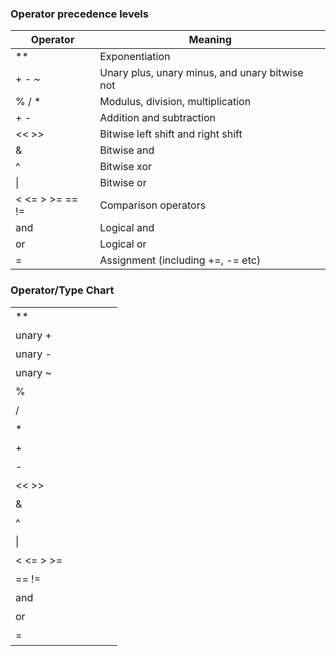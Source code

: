 ### Operator precedence levels

Operator           | Meaning
-------------------|---------
**                 | Exponentiation
+ - ~              | Unary plus, unary minus, and unary bitwise not
% / *              | Modulus, division, multiplication
+ -                | Addition and subtraction
<< >>              | Bitwise left shift and right shift
&                  | Bitwise and
^                  | Bitwise xor
&#124;             | Bitwise or
< <= > >= == !=    | Comparison operators
and                | Logical and
or                 | Logical or
=                  | Assignment (including +=, -= etc)

### Operator/Type Chart



<table>



<tr><td rowspan="5">**</td><td></td><td></td><td></td><td></td><td></td></tr>
<tr><td></td><td></td><td></td><td></td><td></td></tr>
<tr><td></td><td></td><td></td><td></td><td></td></tr>
<tr><td></td><td></td><td></td><td></td><td></td></tr>
<tr><td></td><td></td><td></td><td></td><td></td></tr>
<tr><td rowspan="5">unary +</td><td></td><td></td><td></td><td></td><td></td></tr>
<tr><td></td><td></td><td></td><td></td><td></td></tr>
<tr><td></td><td></td><td></td><td></td><td></td></tr>
<tr><td></td><td></td><td></td><td></td><td></td></tr>
<tr><td></td><td></td><td></td><td></td><td></td></tr>
<tr><td rowspan="5">unary -</td><td></td><td></td><td></td><td></td><td></td></tr>
<tr><td></td><td></td><td></td><td></td><td></td></tr>
<tr><td></td><td></td><td></td><td></td><td></td></tr>
<tr><td></td><td></td><td></td><td></td><td></td></tr>
<tr><td></td><td></td><td></td><td></td><td></td></tr>
<tr><td rowspan="5">unary ~</td><td></td><td></td><td></td><td></td><td></td></tr>
<tr><td></td><td></td><td></td><td></td><td></td></tr>
<tr><td></td><td></td><td></td><td></td><td></td></tr>
<tr><td></td><td></td><td></td><td></td><td></td></tr>
<tr><td></td><td></td><td></td><td></td><td></td></tr>
<tr><td rowspan="5">%</td><td></td><td></td><td></td><td></td><td></td></tr>
<tr><td></td><td></td><td></td><td></td><td></td></tr>
<tr><td></td><td></td><td></td><td></td><td></td></tr>
<tr><td></td><td></td><td></td><td></td><td></td></tr>
<tr><td></td><td></td><td></td><td></td><td></td></tr>
<tr><td rowspan="5">/</td><td></td><td></td><td></td><td></td><td></td></tr>
<tr><td></td><td></td><td></td><td></td><td></td></tr>
<tr><td></td><td></td><td></td><td></td><td></td></tr>
<tr><td></td><td></td><td></td><td></td><td></td></tr>
<tr><td></td><td></td><td></td><td></td><td></td></tr>
<tr><td rowspan="5">*</td><td></td><td></td><td></td><td></td><td></td></tr>
<tr><td></td><td></td><td></td><td></td><td></td></tr>
<tr><td></td><td></td><td></td><td></td><td></td></tr>
<tr><td></td><td></td><td></td><td></td><td></td></tr>
<tr><td></td><td></td><td></td><td></td><td></td></tr>
<tr><td rowspan="5">+</td><td></td><td></td><td></td><td></td><td></td></tr>
<tr><td></td><td></td><td></td><td></td><td></td></tr>
<tr><td></td><td></td><td></td><td></td><td></td></tr>
<tr><td></td><td></td><td></td><td></td><td></td></tr>
<tr><td></td><td></td><td></td><td></td><td></td></tr>
<tr><td rowspan="5">-</td><td></td><td></td><td></td><td></td><td></td></tr>
<tr><td></td><td></td><td></td><td></td><td></td></tr>
<tr><td></td><td></td><td></td><td></td><td></td></tr>
<tr><td></td><td></td><td></td><td></td><td></td></tr>
<tr><td></td><td></td><td></td><td></td><td></td></tr>
<tr><td rowspan="5">&lt;&lt; &gt;&gt;</td><td></td><td></td><td></td><td></td><td></td></tr>
<tr><td></td><td></td><td></td><td></td><td></td></tr>
<tr><td></td><td></td><td></td><td></td><td></td></tr>
<tr><td></td><td></td><td></td><td></td><td></td></tr>
<tr><td></td><td></td><td></td><td></td><td></td></tr>
<tr><td rowspan="5">&amp;</td><td></td><td></td><td></td><td></td><td></td></tr>
<tr><td></td><td></td><td></td><td></td><td></td></tr>
<tr><td></td><td></td><td></td><td></td><td></td></tr>
<tr><td></td><td></td><td></td><td></td><td></td></tr>
<tr><td></td><td></td><td></td><td></td><td></td></tr>
<tr><td rowspan="5">^</td><td></td><td></td><td></td><td></td><td></td></tr>
<tr><td></td><td></td><td></td><td></td><td></td></tr>
<tr><td></td><td></td><td></td><td></td><td></td></tr>
<tr><td></td><td></td><td></td><td></td><td></td></tr>
<tr><td></td><td></td><td></td><td></td><td></td></tr>
<tr><td rowspan="5">&#124;</td><td></td><td></td><td></td><td></td><td></td></tr>
<tr><td></td><td></td><td></td><td></td><td></td></tr>
<tr><td></td><td></td><td></td><td></td><td></td></tr>
<tr><td></td><td></td><td></td><td></td><td></td></tr>
<tr><td></td><td></td><td></td><td></td><td></td></tr>
<tr><td rowspan="5">&lt; &lt;= &gt; &gt;=</td><td></td><td></td><td></td><td></td><td></td></tr>
<tr><td></td><td></td><td></td><td></td><td></td></tr>
<tr><td></td><td></td><td></td><td></td><td></td></tr>
<tr><td></td><td></td><td></td><td></td><td></td></tr>
<tr><td></td><td></td><td></td><td></td><td></td></tr>
<tr><td rowspan="5">== !=</td><td></td><td></td><td></td><td></td><td></td></tr>
<tr><td></td><td></td><td></td><td></td><td></td></tr>
<tr><td></td><td></td><td></td><td></td><td></td></tr>
<tr><td></td><td></td><td></td><td></td><td></td></tr>
<tr><td></td><td></td><td></td><td></td><td></td></tr>
<tr><td rowspan="5">and</td><td></td><td></td><td></td><td></td><td></td></tr>
<tr><td></td><td></td><td></td><td></td><td></td></tr>
<tr><td></td><td></td><td></td><td></td><td></td></tr>
<tr><td></td><td></td><td></td><td></td><td></td></tr>
<tr><td></td><td></td><td></td><td></td><td></td></tr>
<tr><td rowspan="5">or</td><td></td><td></td><td></td><td></td><td></td></tr>
<tr><td></td><td></td><td></td><td></td><td></td></tr>
<tr><td></td><td></td><td></td><td></td><td></td></tr>
<tr><td></td><td></td><td></td><td></td><td></td></tr>
<tr><td></td><td></td><td></td><td></td><td></td></tr>
<tr><td rowspan="5">=</td><td></td><td></td><td></td><td></td><td></td></tr>
<tr><td></td><td></td><td></td><td></td><td></td></tr>
<tr><td></td><td></td><td></td><td></td><td></td></tr>
<tr><td></td><td></td><td></td><td></td><td></td></tr>
<tr><td></td><td></td><td></td><td></td><td></td></tr>
</table>



